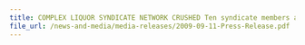 ```yaml
---
title: COMPLEX LIQUOR SYNDICATE NETWORK CRUSHED Ten syndicate members arrested for smuggling 18,000 bottles, resulting in evasion of $400,000 duty and GST 
file_url: /news-and-media/media-releases/2009-09-11-Press-Release.pdf
---
```

